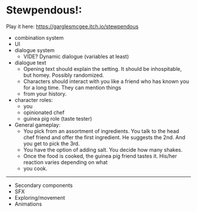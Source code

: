 # Stewpendous!:

Play it here: https://garglesmcgee.itch.io/stewpendous

* combination system
* UI
* dialogue system
    * VIDE? Dynamic dialogue (variables at least)
* dialogue text
    * Opening text should explain the setting. It should be inhospitable, but homey. Possibly randomized.
    * Characters should interact with you like a friend who has known you for a long time. They can mention things
    * from your history.
* character roles:
    * you
    * opinionated chef
    * guinea pig role (taste tester)
* General gameplay:
    * You pick from an assortment of ingredients. You talk to the head chef friend and offer the first ingredient. He suggests the 2nd. And you get to pick the 3rd. 
    * You have the option of adding salt. You decide how many shakes.
    * Once the food is cooked, the guinea pig friend tastes it. His/her reaction varies depending on what 
    * you cook. 
--------------------------------------------------------------------
* Secondary components
* SFX
* Exploring/movement
* Animations
